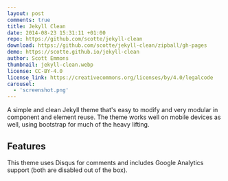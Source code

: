 ```yaml
---
layout: post
comments: true
title: Jekyll Clean
date: 2014-08-23 15:31:11 +01:00
repo: https://github.com/scotte/jekyll-clean
download: https://github.com/scotte/jekyll-clean/zipball/gh-pages
demo: https://scotte.github.io/jekyll-clean
author: Scott Emmons
thumbnail: jekyll-clean.webp
license: CC-BY-4.0
license_link: https://creativecommons.org/licenses/by/4.0/legalcode
carousel:
  - 'screenshot.png'
---
```


A simple and clean Jekyll theme that's easy to modify and very modular in component and element reuse. The theme works well on mobile devices as well, using bootstrap for much of the heavy lifting.

## Features

This theme uses Disqus for comments and includes Google Analytics support (both are disabled out of the box).
